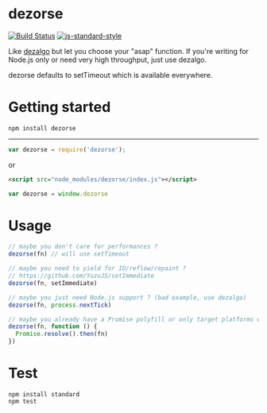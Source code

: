dezorse
========

[![Build Status](https://img.shields.io/travis/sonnyp/dezorse/master.svg?style=flat-square)](https://travis-ci.org/sonnyp/dezorse/branches)
[![js-standard-style](https://img.shields.io/badge/code%20style-standard-brightgreen.svg?style=flat-square)](http://standardjs.com/)

Like [dezalgo](https://github.com/npm/dezalgo) but let you choose your "asap" function.
If you're writing for Node.js only or need very high throughput, just use dezalgo.

dezorse defaults to setTimeout which is available everywhere.

# Getting started


`npm install dezorse`

----

```javascript
var dezorse = require('dezorse');
```

or

```xml
<script src="node_modules/dezorse/index.js"></script>
```
```javascript
var dezorse = window.dezorse
```

# Usage

```js
// maybe you don't care for performances ?
dezorse(fn) // will use setTimeout

// maybe you need to yield for IO/reflow/repaint ?
// https://github.com/YuzuJS/setImmediate
dezorse(fn, setImmediate)

// maybe you just need Node.js support ? (bad example, use dezalgo)
dezorse(fn, process.nextTick)

// maybe you already have a Promise polyfill or only target platforms with Promise support ?
dezorse(fn, function () {
  Promise.resolve().then(fn)
})
```

# Test

```
npm install standard
npm test
```
